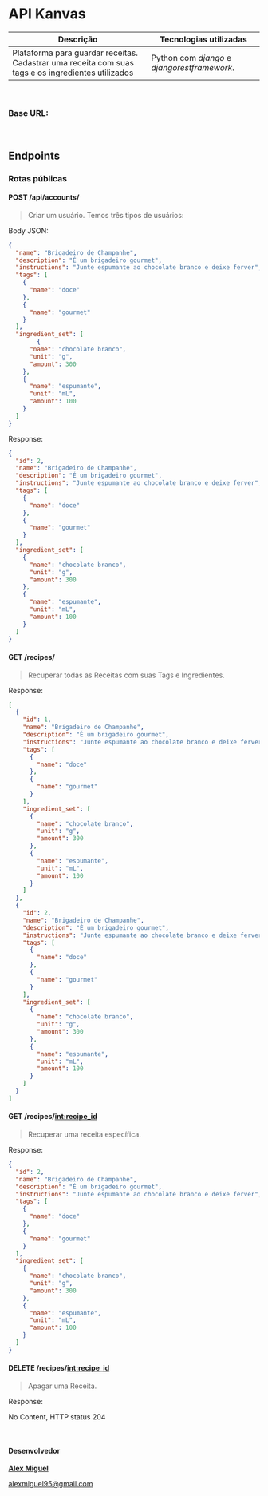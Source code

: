 # API Kanvas

|   Descrição	|   Tecnologias utilizadas	|
|---	|---	|
|Plataforma para guardar receitas. Cadastrar uma receita com suas tags e os ingredientes utilizados |  Python com _django_ e _djangorestframework_. 


&nbsp; 
###  Base URL: 
&nbsp; 
## Endpoints
###  Rotas públicas
####  POST /api/accounts/
> Criar um usuário. Temos três tipos de usuários:


Body JSON:
```json
{
  "name": "Brigadeiro de Champanhe",
  "description": "É um brigadeiro gourmet",
  "instructions": "Junte espumante ao chocolate branco e deixe ferver",
  "tags": [
    {
      "name": "doce"
    },
    {
      "name": "gourmet"
    }
  ],
  "ingredient_set": [
		{
      "name": "chocolate branco",
      "unit": "g",
      "amount": 300
    },
    {
      "name": "espumante",
      "unit": "mL",
      "amount": 100
    }
  ]
}
```
Response:
```json
{
  "id": 2,
  "name": "Brigadeiro de Champanhe",
  "description": "É um brigadeiro gourmet",
  "instructions": "Junte espumante ao chocolate branco e deixe ferver",
  "tags": [
    {
      "name": "doce"
    },
    {
      "name": "gourmet"
    }
  ],
  "ingredient_set": [
    {
      "name": "chocolate branco",
      "unit": "g",
      "amount": 300
    },
    {
      "name": "espumante",
      "unit": "mL",
      "amount": 100
    }
  ]
}
```

####  GET /recipes/
> Recuperar todas as Receitas com suas Tags e Ingredientes.

Response:
```json
[
  {
    "id": 1,
    "name": "Brigadeiro de Champanhe",
    "description": "É um brigadeiro gourmet",
    "instructions": "Junte espumante ao chocolate branco e deixe ferver",
    "tags": [
      {
        "name": "doce"
      },
      {
        "name": "gourmet"
      }
    ],
    "ingredient_set": [
      {
        "name": "chocolate branco",
        "unit": "g",
        "amount": 300
      },
      {
        "name": "espumante",
        "unit": "mL",
        "amount": 100
      }
    ]
  },
  {
    "id": 2,
    "name": "Brigadeiro de Champanhe",
    "description": "É um brigadeiro gourmet",
    "instructions": "Junte espumante ao chocolate branco e deixe ferver",
    "tags": [
      {
        "name": "doce"
      },
      {
        "name": "gourmet"
      }
    ],
    "ingredient_set": [
      {
        "name": "chocolate branco",
        "unit": "g",
        "amount": 300
      },
      {
        "name": "espumante",
        "unit": "mL",
        "amount": 100
      }
    ]
  }
]
```

####  GET /recipes/<int:recipe_id>
> Recuperar uma receita específica.

Response:
```json
{
  "id": 2,
  "name": "Brigadeiro de Champanhe",
  "description": "É um brigadeiro gourmet",
  "instructions": "Junte espumante ao chocolate branco e deixe ferver",
  "tags": [
    {
      "name": "doce"
    },
    {
      "name": "gourmet"
    }
  ],
  "ingredient_set": [
    {
      "name": "chocolate branco",
      "unit": "g",
      "amount": 300
    },
    {
      "name": "espumante",
      "unit": "mL",
      "amount": 100
    }
  ]
}
```

####  DELETE /recipes/<int:recipe_id>
> Apagar uma Receita.

Response:

No Content, HTTP status 204


&nbsp;  
#### Desenvolvedor
**[Alex Miguel](https://www.linkedin.com/in/alexmiguel95/)**

alexmiguel95@gmail.com
